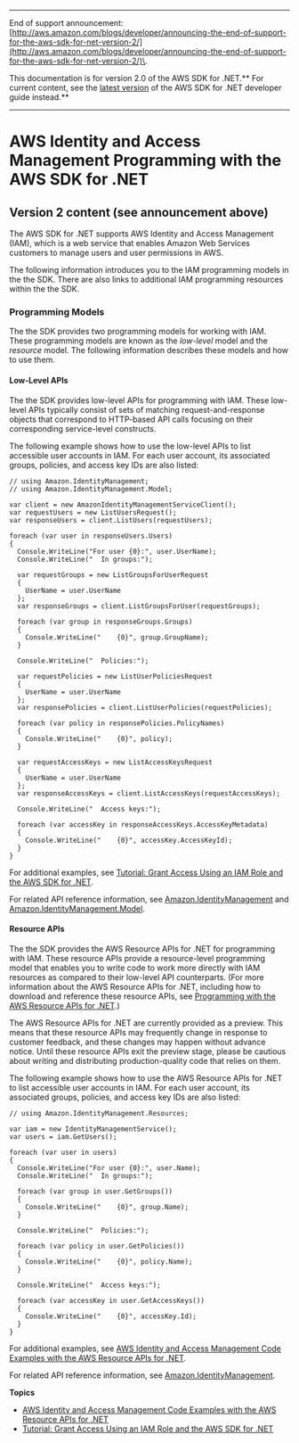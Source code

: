 --------

End of support announcement: [http://aws.amazon.com/blogs/developer/announcing-the-end-of-support-for-the-aws-sdk-for-net-version-2/](http://aws.amazon.com/blogs/developer/announcing-the-end-of-support-for-the-aws-sdk-for-net-version-2/)\.

This documentation is for version 2\.0 of the AWS SDK for \.NET\.** For current content, see the [latest version](https://docs.aws.amazon.com/sdk-for-net/latest/developer-guide/) of the AWS SDK for \.NET developer guide instead\.**

--------

# AWS Identity and Access Management Programming with the AWS SDK for \.NET<a name="iam-apis-intro"></a>

## Version 2 content \(see announcement above\)<a name="w3aac13c17b3b1"></a>

The AWS SDK for \.NET supports AWS Identity and Access Management \(IAM\), which is a web service that enables Amazon Web Services customers to manage users and user permissions in AWS\.

The following information introduces you to the IAM programming models in the the SDK\. There are also links to additional IAM programming resources within the the SDK\.

### Programming Models<a name="iam-apis-intro-models"></a>

The the SDK provides two programming models for working with IAM\. These programming models are known as the *low\-level* model and the *resource* model\. The following information describes these models and how to use them\.

#### Low\-Level APIs<a name="iam-apis-intro-low-level"></a>

The the SDK provides low\-level APIs for programming with IAM\. These low\-level APIs typically consist of sets of matching request\-and\-response objects that correspond to HTTP\-based API calls focusing on their corresponding service\-level constructs\.

The following example shows how to use the low\-level APIs to list accessible user accounts in IAM\. For each user account, its associated groups, policies, and access key IDs are also listed:

```
// using Amazon.IdentityManagement;
// using Amazon.IdentityManagement.Model;

var client = new AmazonIdentityManagementServiceClient();
var requestUsers = new ListUsersRequest();
var responseUsers = client.ListUsers(requestUsers);

foreach (var user in responseUsers.Users)
{
  Console.WriteLine("For user {0}:", user.UserName);
  Console.WriteLine("  In groups:");

  var requestGroups = new ListGroupsForUserRequest
  {
    UserName = user.UserName
  };
  var responseGroups = client.ListGroupsForUser(requestGroups);

  foreach (var group in responseGroups.Groups)
  {
    Console.WriteLine("    {0}", group.GroupName);
  }

  Console.WriteLine("  Policies:");

  var requestPolicies = new ListUserPoliciesRequest
  {
    UserName = user.UserName
  };
  var responsePolicies = client.ListUserPolicies(requestPolicies);

  foreach (var policy in responsePolicies.PolicyNames)
  {
    Console.WriteLine("    {0}", policy);
  }

  var requestAccessKeys = new ListAccessKeysRequest
  {
    UserName = user.UserName
  };
  var responseAccessKeys = client.ListAccessKeys(requestAccessKeys);

  Console.WriteLine("  Access keys:");

  foreach (var accessKey in responseAccessKeys.AccessKeyMetadata)
  {
    Console.WriteLine("    {0}", accessKey.AccessKeyId);
  }
}
```

For additional examples, see [Tutorial: Grant Access Using an IAM Role and the AWS SDK for \.NET](net-dg-hosm.md)\.

For related API reference information, see [Amazon\.IdentityManagement](https://docs.aws.amazon.com/sdkfornet/latest/apidocs/NIAMNET45.html) and [Amazon\.IdentityManagement\.Model](https://docs.aws.amazon.com/sdkfornet/latest/apidocs/NIAMNET45.html)\.

#### Resource APIs<a name="iam-apis-intro-resource-level"></a>

The the SDK provides the AWS Resource APIs for \.NET for programming with IAM\. These resource APIs provide a resource\-level programming model that enables you to write code to work more directly with IAM resources as compared to their low\-level API counterparts\. \(For more information about the AWS Resource APIs for \.NET, including how to download and reference these resource APIs, see [Programming with the AWS Resource APIs for \.NET](resource-level-apis-intro.md)\.\)

The AWS Resource APIs for \.NET are currently provided as a preview\. This means that these resource APIs may frequently change in response to customer feedback, and these changes may happen without advance notice\. Until these resource APIs exit the preview stage, please be cautious about writing and distributing production\-quality code that relies on them\.

The following example shows how to use the AWS Resource APIs for \.NET to list accessible user accounts in IAM\. For each user account, its associated groups, policies, and access key IDs are also listed:

```
// using Amazon.IdentityManagement.Resources;

var iam = new IdentityManagementService();  
var users = iam.GetUsers();

foreach (var user in users)
{
  Console.WriteLine("For user {0}:", user.Name);
  Console.WriteLine("  In groups:");

  foreach (var group in user.GetGroups()) 
  {
    Console.WriteLine("    {0}", group.Name);
  }

  Console.WriteLine("  Policies:");

  foreach (var policy in user.GetPolicies())
  {
    Console.WriteLine("    {0}", policy.Name);
  }

  Console.WriteLine("  Access keys:");

  foreach (var accessKey in user.GetAccessKeys())
  {
    Console.WriteLine("    {0}", accessKey.Id);
  }
}
```

For additional examples, see [AWS Identity and Access Management Code Examples with the AWS Resource APIs for \.NET](iam-resource-api-examples.md)\.

For related API reference information, see [Amazon\.IdentityManagement](https://docs.aws.amazon.com/sdkfornet/latest/apidocs/NIAMNET45.html)\.

**Topics**
+ [AWS Identity and Access Management Code Examples with the AWS Resource APIs for \.NET](iam-resource-api-examples.md)
+ [Tutorial: Grant Access Using an IAM Role and the AWS SDK for \.NET](net-dg-hosm.md)